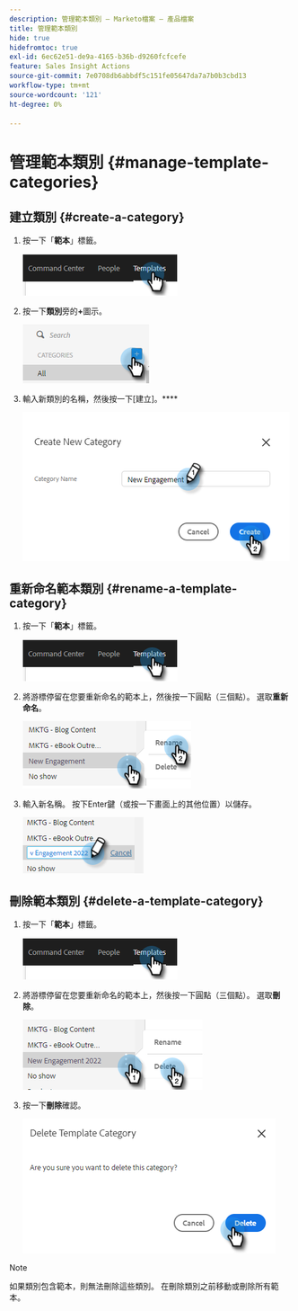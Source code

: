 ```yaml
---
description: 管理範本類別 — Marketo檔案 — 產品檔案
title: 管理範本類別
hide: true
hidefromtoc: true
exl-id: 6ec62e51-de9a-4165-b36b-d9260fcfcefe
feature: Sales Insight Actions
source-git-commit: 7e0708db6abbdf5c151fe05647da7a7b0b3cbd13
workflow-type: tm+mt
source-wordcount: '121'
ht-degree: 0%

---
```


# 管理範本類別 {#manage-template-categories}

## 建立類別 {#create-a-category}

1. 按一下「**範本**」標籤。

   ![](assets/manage-template-categories-1.png)

1. 按一下&#x200B;**類別**&#x200B;旁的&#x200B;**+**&#x200B;圖示。

   ![](assets/manage-template-categories-2.png)

1. 輸入新類別的名稱，然後按一下[建立]。****

   ![](assets/manage-template-categories-3.png)

## 重新命名範本類別 {#rename-a-template-category}

1. 按一下「**範本**」標籤。

   ![](assets/manage-template-categories-4.png)

1. 將游標停留在您要重新命名的範本上，然後按一下圓點（三個點）。 選取&#x200B;**重新命名**。

   ![](assets/manage-template-categories-5.png)

1. 輸入新名稱。 按下Enter鍵（或按一下畫面上的其他位置）以儲存。

   ![](assets/manage-template-categories-6.png)

## 刪除範本類別 {#delete-a-template-category}

1. 按一下「**範本**」標籤。

   ![](assets/manage-template-categories-7.png)

1. 將游標停留在您要重新命名的範本上，然後按一下圓點（三個點）。 選取&#x200B;**刪除**。

   ![](assets/manage-template-categories-8.png)

1. 按一下&#x200B;**刪除**&#x200B;確認。

   ![](assets/manage-template-categories-9.png)

>[!NOTE]
>
>如果類別包含範本，則無法刪除這些類別。 在刪除類別之前移動或刪除所有範本。
